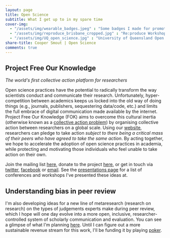 ```yaml
---
layout: page
title: Open Science
subtitle: What I get up to in my spare time
cover-img: 
  - "/assets/img/wearable_badges.jpeg" : "Some badges I made for promoting Project FOK (2019)"
  - "/assets/img/reproduce_brisbane_cropped.jpg" : "Re:produce Workshop, Brisbane (December, 2019)"
  - "/assets/img/UQ_open_science.jpg" : "University of Queensland Open Science Conference (September, 2018)"
share-title: Cooper Smout | Open Science
comments: true
---
```


## Project Free Our Knowledge
_The world's first collective action platform for researchers_

Open science practices have the potential to radically transform the way scientists conduct and communicate their research. Unfortunately, hyper-competition between academics keeps us locked into the old way of doing things (e.g., journals, publishers, sequestering data/code, etc.) and limits the full embrace of digital communication made available by the internet. Project Free Our Knowledge (FOK) aims to overcome this cultural inertia (otherwise known as a [collective action problem](https://en.wikipedia.org/wiki/Collective_action_problem)) by organising collective action between researchers on a global scale. Using our [website](https://freeourknowledge.org/), researchers can pledge to take action *subject to there being a critical mass of their peers who have agreed to take the same action*. By acting together, we hope to accelerate the adoption of open science practices in academia, while protecting and motivating those individuals who feel unable to take action on their own. 

Join the mailing list [here](http://eepurl.com/dFVBVz), donate to the project [here](https://www.gofundme.com/f/rpjkz-test), or get in touch via [twitter](https://twitter.com/projectFOK), [facebook](https://www.facebook.com/projectFOK) or [email](mailto:info@freeourknowledge.org). See the [presentations page](/presentations) for a list of conferences and workshops I've presented these ideas at.

## Understanding bias in peer review

I'm also developing ideas for a new line of metaresearch (research on research) on the types of judgements experts make during peer review, which I hope will one day evolve into a more open, inclusive, researcher-controlled system of scholarly communication and evaluation. You can see a glimpse of what I'm planning [here](https://youtu.be/aKHMcTsO6Eg). Until I can figure out a more sustainable revenue stream for this work, I'll be funding it by playing [poker](/poker). 
